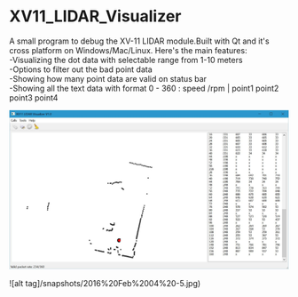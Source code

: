 # XV11_LIDAR_Visualizer
A small program to debug the XV-11 LIDAR module.Built with Qt and it's cross platform on Windows/Mac/Linux.
Here's the main features:  
-Visualizing the dot data with selectable range from 1-10 meters  
-Options to filter out the bad point data  
-Showing how many point data are valid on status bar  
-Showing all the text data with format 0 - 360   : speed /rpm | point1  point2  point3  point4  

![alt tag](/snapshots/2016%20Feb%2004%20-4.jpg)   

![alt tag]/snapshots/2016%20Feb%2004%20-5.jpg)   
